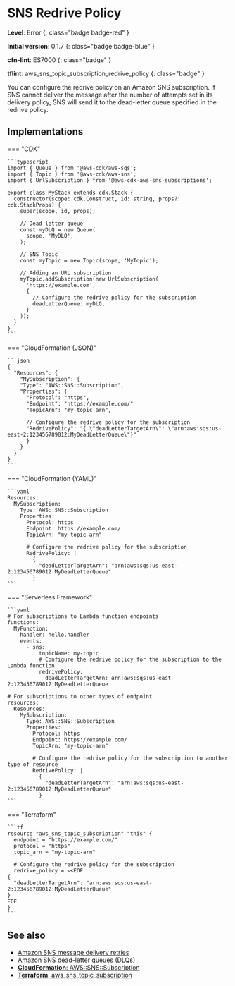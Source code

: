 # SNS Redrive Policy

__Level__: Error
{: class="badge badge-red" }

__Initial version__: 0.1.7
{: class="badge badge-blue" }

__cfn-lint__: ES7000
{: class="badge" }

__tflint__: aws_sns_topic_subscription_redrive_policy
{: class="badge" }

You can configure the redrive policy on an Amazon SNS subscription. If SNS cannot deliver the message after the number of attempts set in its delivery policy, SNS will send it to the dead-letter queue specified in the redrive policy.

## Implementations

=== "CDK"

    ```typescript
    import { Queue } from '@aws-cdk/aws-sqs';
    import { Topic } from '@aws-cdk/aws-sns';
    import { UrlSubscription } from '@aws-cdk-aws-sns-subscriptions';

    export class MyStack extends cdk.Stack {
      constructor(scope: cdk.Construct, id: string, props?: cdk.StackProps) {
        super(scope, id, props);

        // Dead letter queue
        const myDLQ = new Queue(
          scope, 'MyDLQ',
        );

        // SNS Topic
        const myTopic = new Topic(scope, 'MyTopic');

        // Adding an URL subscription
        myTopic.addSubscription(new UrlSubscription(
          'https://example.com',
          {
            // Configure the redrive policy for the subscription
            deadLetterQueue: myDLQ,
          }
        ));
      }
    }
    ```

=== "CloudFormation (JSON)"

    ```json
    {
      "Resources": {
        "MySubscription": {
        "Type": "AWS::SNS::Subscription",
        "Properties": {
          "Protocol": "https",
          "Endpoint": "https://example.com/"
          "TopicArn": "my-topic-arn",

          // Configure the redrive policy for the subscription
          "RedrivePolicy": "{ \"deadLetterTargetArn\": \"arn:aws:sqs:us-east-2:123456789012:MyDeadLetterQueue\"}"
          }
        }
      }
    }
    ```

=== "CloudFormation (YAML)"

    ```yaml
    Resources:
      MySubscription:
        Type: AWS::SNS::Subscription
        Properties:
          Protocol: https
          Endpoint: https://example.com/
          TopicArn: "my-topic-arn"

          # Configure the redrive policy for the subscription
          RedrivePolicy: |
            {
              "deadLetterTargetArn": "arn:aws:sqs:us-east-2:123456789012:MyDeadLetterQueue"
            }
    ```

=== "Serverless Framework"

    ```yaml
    # For subscriptions to Lambda function endpoints
    functions:
      MyFunction:
        handler: hello.handler
        events:
          - sns:
              topicName: my-topic
              # Configure the redrive policy for the subscription to the Lambda function
              redrivePolicy:
                deadLetterTargetArn: arn:aws:sqs:us-east-2:123456789012:MyDeadLetterQueue

    # For subscriptions to other types of endpoint
    resources:
      Resources:
        MySubscription:
          Type: AWS::SNS::Subscription
          Properties:
            Protocol: https
            Endpoint: https://example.com/
            TopicArn: "my-topic-arn"

            # Configure the redrive policy for the subscription to another type of resource
            RedrivePolicy: |
              {
                "deadLetterTargetArn": "arn:aws:sqs:us-east-2:123456789012:MyDeadLetterQueue"
              }
    ```

=== "Terraform"

    ```tf
    resource "aws_sns_topic_subscription" "this" {
      endpoint = "https://example.com/"
      protocol = "https"
      topic_arn = "my-topic-arn"

      # Configure the redrive policy for the subscription
      redrive_policy = <<EOF
    {
      "deadLetterTargetArn": "arn:aws:sqs:us-east-2:123456789012:MyDeadLetterQueue"
    }
    EOF
    }
    ```

## See also

* [Amazon SNS message delivery retries](https://docs.aws.amazon.com/sns/latest/dg/sns-message-delivery-retries.html)
* [Amazon SNS dead-letter queues (DLQs)](https://docs.aws.amazon.com/sns/latest/dg/sns-dead-letter-queues.html)
* [__CloudFormation__: AWS::SNS::Subscription](https://docs.aws.amazon.com/AWSCloudFormation/latest/UserGuide/aws-resource-sns-subscription.html)
* [__Terraform__: aws_sns_topic_subscription](https://registry.terraform.io/providers/hashicorp/aws/latest/docs/resources/sns_topic_subscription)